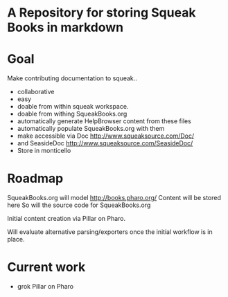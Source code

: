 # A Repository for storing Squeak Books in markdown

# Goal
Make contributing documentation to squeak..
- collaborative
- easy
- doable from within squeak workspace.
- doable from withing SqueakBooks.org
- automatically generate HelpBrowser content from these files
- automatically populate SqueakBooks.org with them
- make accessible via Doc http://www.squeaksource.com/Doc/
- and SeasideDoc http://www.squeaksource.com/SeasideDoc/
- Store in monticello



# Roadmap
SqueakBooks.org will model http://books.pharo.org/
Content will be stored here
So will the source code for SqueakBooks.org 

Initial content creation via Pillar on Pharo.

Will evaluate alternative parsing/exporters once the initial workflow is in place.

# Current work
- grok Pillar on Pharo
